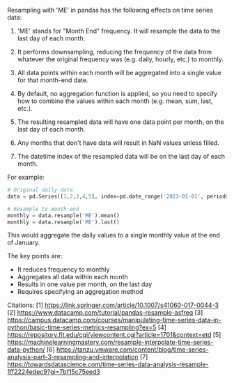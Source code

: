 Resampling with 'ME' in pandas has the following effects on time series data:

1. 'ME' stands for "Month End" frequency. It will resample the data to the last day of each month.

2. It performs downsampling, reducing the frequency of the data from whatever the original frequency was (e.g. daily, hourly, etc.) to monthly.

3. All data points within each month will be aggregated into a single value for that month-end date.

4. By default, no aggregation function is applied, so you need to specify how to combine the values within each month (e.g. mean, sum, last, etc.).

5. The resulting resampled data will have one data point per month, on the last day of each month.

6. Any months that don't have data will result in NaN values unless filled.

7. The datetime index of the resampled data will be on the last day of each month.

For example:

```python
# Original daily data
data = pd.Series([1,2,3,4,5], index=pd.date_range('2023-01-01', periods=5, freq='D'))

# Resample to month end
monthly = data.resample('ME').mean()
monthly = data.resample('ME').last()

```

This would aggregate the daily values to a single monthly value at the end of January.

The key points are:
- It reduces frequency to monthly 
- Aggregates all data within each month
- Results in one value per month, on the last day
- Requires specifying an aggregation method

Citations:
[1] https://link.springer.com/article/10.1007/s41060-017-0044-3
[2] https://www.datacamp.com/tutorial/pandas-resample-asfreq
[3] https://campus.datacamp.com/courses/manipulating-time-series-data-in-python/basic-time-series-metrics-resampling?ex=5
[4] https://repository.fit.edu/cgi/viewcontent.cgi?article=1701&context=etd
[5] https://machinelearningmastery.com/resample-interpolate-time-series-data-python/
[6] https://tanzu.vmware.com/content/blog/time-series-analysis-part-3-resampling-and-interpolation
[7] https://towardsdatascience.com/time-series-data-analysis-resample-1ff2224edec9?gi=7bf15c75eed3